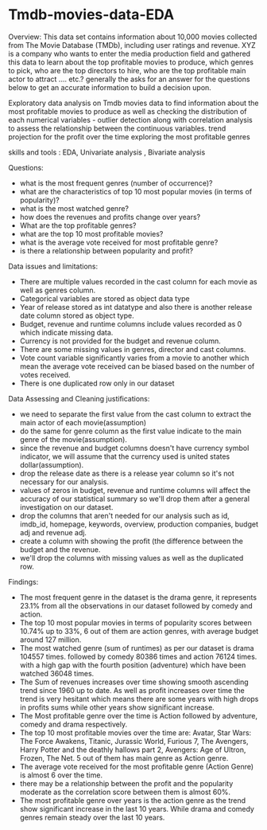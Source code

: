 # Tmdb-movies-data-EDA


Overview:  This data set contains information about 10,000 movies collected from The Movie Database (TMDb), including user ratings and revenue.
XYZ is a company who wants to enter the media production field and gathered this data to learn about the top profitable movies to produce, which genres to pick, who are the top directors to hire, who are the top profitable main actor to attract .... etc.? generally the asks for an answer for the questions below to get an accurate information to build a decision upon.

Exploratory data analysis on Tmdb movies data to find information about 
the most profitable movies to produce as well as checking the distribution of each
numerical variables - outlier detection along with correlation analysis to assess the
relationship between the continuous variables. 
trend projection for the profit over the time 
exploring the most profitable genres 

skills and tools : 
EDA, Univariate analysis , Bivariate analysis


Questions:
- what is the most frequent genres (number of occurrence)?
- what are the characteristics of top 10 most popular movies (in terms of popularity)?
- what is the most watched genre?
- how does the revenues and profits change over years? 
- What are the top profitable genres?
- what are the top 10 most profitable movies?
- what is the average vote received for most profitable genre?
- is there a relationship between popularity and profit?

Data issues and limitations:
- There are multiple values recorded in the cast column for each movie as well as genres column.
- Categorical variables are stored as object data type
- Year of release stored as int datatype and also there is another release date column stored as object type.
- Budget, revenue and runtime columns include values recorded as 0 which indicate missing data.
- Currency is not provided for the budget and revenue column. 
- There are some missing values in genres, director and cast columns.
- Vote count variable significantly varies from a movie to another which mean the average vote received can be biased based on the number of votes received.
- There is one duplicated row only in our dataset

Data Assessing and Cleaning justifications:
-	we need to separate the first value from the cast column to extract the main actor of each movie(assumption)
-	do the same for genre column as the first value indicate to the main genre of the movie(assumption).
-	since the revenue and budget columns doesn't have currency symbol indicator, we will assume that the currency used is united states dollar(assumption).
-	drop the release date as there is a release year column so it's not necessary for our analysis.
-	values of zeros in budget, revenue and runtime columns will affect the accuracy of our statistical summary so we'll drop them after a general investigation on our dataset.
-	drop the columns that aren't needed for our analysis such as id, imdb_id, homepage, keywords, overview, production companies, budget adj and revenue adj.
- create a column with showing the profit (the difference between the budget and the revenue.
-	we'll drop the columns with missing values as well as the duplicated row.

Findings: 
- The most frequent genre in the dataset is the drama genre, it represents 23.1% from all the observations in our dataset followed by comedy and action.
- The top 10 most popular movies in terms of popularity scores between 10.74% up to 33%, 6 out of them are action genres, with average budget around 127 million.
- The most watched genre (sum of runtimes) as per our dataset is drama 104557 times. followed by comedy 80386 times and action 76124 times. with a high gap with the fourth position (adventure) which have been watched 36048 times.
- The Sum of revenues increases over time showing smooth ascending trend since 1960 up to date. As well as profit increases over time the trend is very hesitant which means there are some years with high drops in profits sums while other years show significant increase.
- The Most profitable genre over the time is Action followed by adventure, comedy and drama respectively.
- The top 10 most profitable movies over the time are: Avatar, Star Wars: The Force Awakens, Titanic, Jurassic World, Furious 7, The Avengers, Harry Potter and the deathly hallows part 2, Avengers: Age of Ultron, Frozen, The Net. 5 out of them has main genre as Action genre.
- The average vote received for the most profitable genre (Action Genre) is almost 6 over the time.
- there may be a relationship between the profit and the popularity moderate as the correlation score between them is almost 60%.
- The most profitable genre over years is the action genre as the trend show significant increase in the last 10 years. While drama and comedy genres remain steady over the last 10 years.

